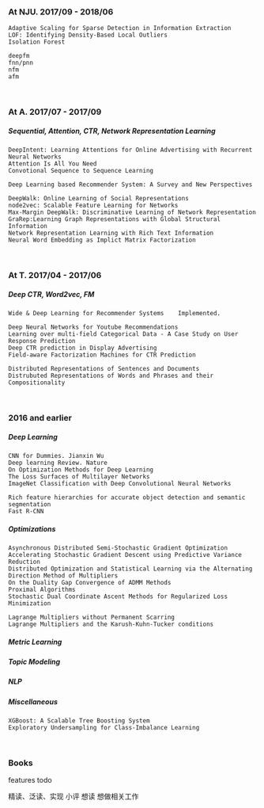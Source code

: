 ### At NJU. 2017/09 - 2018/06
	
	Adaptive Scaling for Sparse Detection in Information Extraction
	LOF: Identifying Density-Based Local Outliers
	Isolation Forest
	
	deepfm
	fnn/pnn
	nfm
	afm



<br/>

### At A. 2017/07 - 2017/09
##### Sequential, Attention, CTR, Network Representation Learning

	DeepIntent: Learning Attentions for Online Advertising with Recurrent Neural Networks
	Attention Is All You Need
	Convotional Sequence to Sequence Learning 
	
	Deep Learning based Recommender System: A Survey and New Perspectives
	
	DeepWalk: Online Learning of Social Representations
	node2vec: Scalable Feature Learning for Networks
	Max-Margin DeepWalk: Discriminative Learning of Network Representation
	GraRep:Learning Graph Representations with Global Structural Information
	Network Representation Learning with Rich Text Information
	Neural Word Embedding as Implict Matrix Factorization
	

<br/>



### At T. 2017/04 - 2017/06
##### Deep CTR, Word2vec, FM
	
	Wide & Deep Learning for Recommender Systems	Implemented.
	
	Deep Neural Networks for Youtube Recommendations
	Learning over multi-field Categorical Data - A Case Study on User Response Prediction
	Deep CTR prediction in Display Advertising
	Field-aware Factorization Machines for CTR Prediction
	
	Distributed Representations of Sentences and Documents
	Distrubuted Representations of Words and Phrases and their Compositionality


<br/>

### 2016 and earlier
##### Deep Learning
	CNN for Dummies. Jianxin Wu
	Deep learning Review. Nature
	On Optimization Methods for Deep Learning
	The Loss Surfaces of Multilayer Networks
	ImageNet Classification with Deep Convolutional Neural Networks
	
	Rich feature hierarchies for accurate object detection and semantic segmentation
	Fast R-CNN
	
	
##### Optimizations
	
	Asynchronous Distributed Semi-Stochastic Gradient Optimization
	Accelerating Stochastic Gradient Descent using Predictive Variance Reduction
	Distributed Optimization and Statistical Learning via the Alternating Direction Method of Multipliers
	On the Duality Gap Convergence of ADMM Methods
	Proximal Algorithms
	Stochastic Dual Coordinate Ascent Methods for Regularized Loss Minimization
	
	Lagrange Multipliers without Permanent Scarring
	Lagrange Multipliers and the Karush-Kuhn-Tucker conditions
	
	
##### Metric Learning
##### Topic Modeling
##### NLP
##### Miscellaneous
	XGBoost: A Scalable Tree Boosting System
	Exploratory Undersampling for Class-Imbalance Learning
	
<br/>

### Books

features todo

精读、泛读、实现
小评
想读
想做相关工作



